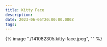 ```yaml
---
title: Kitty Face
description: 
date: 2023-06-05T20:00:00.000Z
tags: 
---
```

{% image "./141082305.kitty-face.jpeg", "" %}